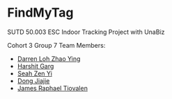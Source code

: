 # FindMyTag
SUTD 50.003 ESC Indoor Tracking Project with UnaBiz

Cohort 3 Group 7 Team Members:

- [Darren Loh Zhao Ying](https://github.com/Darren-Loh)
- [Harshit Garg](https://github.com/harshitgarg03)
- [Seah Zen Yi](https://github.com/zenibbles)
- [Dong Jiajie](https://github.com/djj067)
- [James Raphael Tiovalen](https://github.com/jamestiotio)